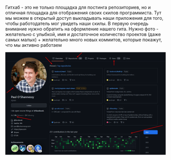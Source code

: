 
Гитхаб - это не только площадка для постинга репозиториев, но и отличная площадка для отображения своих скилов программиста. Тут мы можем в открытый доступ выкладывать наши приложения для того, чтобы работодатель мог увидеть наши скилы. 
В первую очередь внимание нужно обратить на оформление нашего гита. Нужно фото - желательно с улыбкой, имя и достаточное количество проектов (даже самых малых) + желательно много новых коммитов, которые покажут, что мы активно работаем

![](_png/a939d6bafc967e830aa31d8e3cf2570d.png)